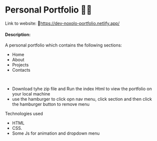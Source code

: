 # Personal Portfolio 🙋‍♀️
Link to website:
🔗https://dev-noxolo-portfolio.netlify.app/

#### Description:
A personal portfolio which contains the following sections: <br>
* Home
* About
* Projects
* Contacts 
<br>

* Download tyhe zip file and Run the index Html to view the portfolio on your local machine
* use the hamburger to click opn nav menu, click section and then click the hamburger button to remove menu

Technologies used <br>
* HTML
* CSS.
* Some Js for animation and dropdown menu